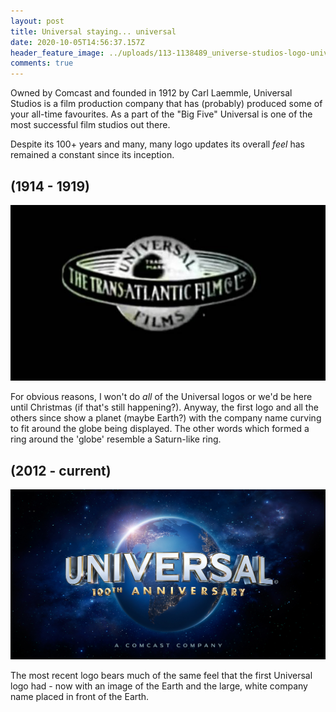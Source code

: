 ```yaml
---
layout: post
title: Universal staying... universal
date: 2020-10-05T14:56:37.157Z
header_feature_image: ../uploads/113-1138489_universe-studios-logo-universal-music.png
comments: true
---
```

Owned by Comcast and founded in 1912 by Carl Laemmle, Universal Studios is a film production company that has (probably) produced some of your all-time favourites. As a part of the "Big Five" Universal is one of the most successful film studios out there.

Despite its 100+ years and many, many logo updates its overall *feel* has remained a constant since its inception. 

## (1914 - 1919)

![FUN-ish FACT: Formerly known as Universal Film Manufacturing Company ](../uploads/image002711.jpg)

For obvious reasons, I won't do *all* of the Universal logos or we'd be here until Christmas (if that's still happening?). Anyway, the first logo and all the others since show a planet (maybe Earth?) with the company name curving to fit around the globe being displayed. The other words which formed a ring around the 'globe' resemble a Saturn-like ring.

## (2012 - current)

![The logo as of 2012](../uploads/universal-pictures-100th-anniversary-logo1.jpg)

The most recent logo bears much of the same feel that the first Universal logo had - now with an image of the Earth and the large, white company name placed in front of the Earth.